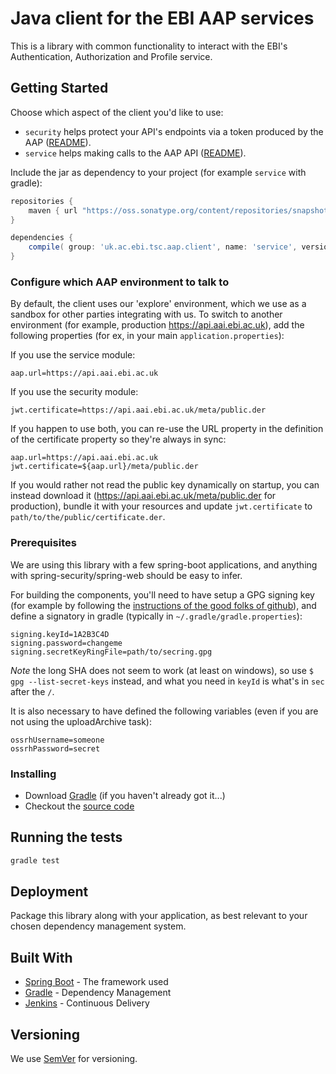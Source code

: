 # Java client for the EBI AAP services

This is a library with common functionality to interact with the EBI's Authentication, Authorization
and Profile service. 

## Getting Started

Choose which aspect of the client you'd like to use:
- `security` helps protect your API's endpoints via a token produced by the AAP ([README](security/README.md)).  
- `service` helps making calls to the AAP API ([README](service/README.md)).

Include the jar as dependency to your project (for example `service` with gradle):

```groovy
repositories {
	maven { url "https://oss.sonatype.org/content/repositories/snapshots" }
}

dependencies {
	compile( group: 'uk.ac.ebi.tsc.aap.client', name: 'service', version: '1.0.2-SNAPSHOT')
}
```

### Configure which AAP environment to talk to

By default, the client uses our 'explore' environment, which we use as a sandbox for other parties integrating with us.
To switch to another environment (for example, production https://api.aai.ebi.ac.uk), add the following properties 
(for ex, in your main `application.properties`):

If you use the service module:
```properties
aap.url=https://api.aai.ebi.ac.uk
```
If you use the security module:
```properties
jwt.certificate=https://api.aai.ebi.ac.uk/meta/public.der
```

If you happen to use both, you can re-use the URL property in the definition of the certificate property so they're 
always in sync:
```properties
aap.url=https://api.aai.ebi.ac.uk
jwt.certificate=${aap.url}/meta/public.der
```

If you would rather not read the public key dynamically on startup, you can instead download it 
(https://api.aai.ebi.ac.uk/meta/public.der for production), bundle it with your resources and update `jwt.certificate` 
to `path/to/the/public/certificate.der`.

### Prerequisites

We are using this library with a few spring-boot applications, and anything with spring-security/spring-web
should be easy to infer.

For building the components, you'll need to have setup a GPG signing key (for example by following the [instructions of
the good folks of github](https://help.github.com/articles/generating-a-new-gpg-key/#generating-a-gpg-key)), and define
a signatory in gradle (typically in `~/.gradle/gradle.properties`):
```properties
signing.keyId=1A2B3C4D
signing.password=changeme
signing.secretKeyRingFile=path/to/secring.gpg
```
*Note* the long SHA does not seem to work (at least on windows), so use  `$ gpg --list-secret-keys` instead, and what you need in `keyId` is what's in `sec` after the `/`.

It is also necessary to have defined the following variables (even if you are not using the uploadArchive task):
```properties
ossrhUsername=someone
ossrhPassword=secret
```

### Installing

* Download [Gradle](https://gradle.org/gradle-download/) (if you haven't already got it...)
* Checkout the [source code](https://github.com/EMBL-EBI-TSI/aap-client-java.git)

## Running the tests

```bash
gradle test
```

## Deployment

Package this library along with your application, as best relevant to your chosen dependency management system.

## Built With

* [Spring Boot](https://projects.spring.io/spring-boot/) - The framework used
* [Gradle](https://gradle.org) - Dependency Management
* [Jenkins](https://jenkins.io/) - Continuous Delivery

## Versioning

We use [SemVer](http://semver.org/) for versioning.

